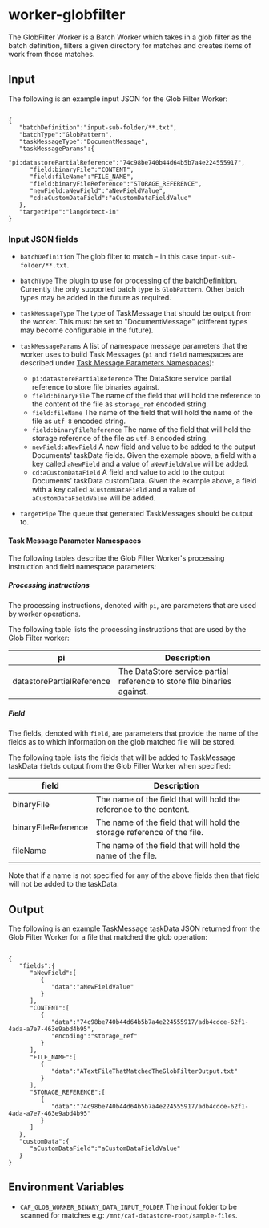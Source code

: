 # worker-globfilter

The GlobFilter Worker is a Batch Worker which takes in a glob filter as the batch definition, filters a given directory for matches and creates items of work from those matches.

## Input

The following is an example input JSON for the Glob Filter Worker:

<pre><code>
{
   "batchDefinition":"input-sub-folder/**.txt",
   "batchType":"GlobPattern",
   "taskMessageType":"DocumentMessage",
   "taskMessageParams":{
      "pi:datastorePartialReference":"74c98be740b44d64b5b7a4e224555917",
      "field:binaryFile":"CONTENT",
      "field:fileName":"FILE_NAME",
      "field:binaryFileReference":"STORAGE_REFERENCE",
      "newField:aNewField":"aNewFieldValue",
      "cd:aCustomDataField":"aCustomDataFieldValue"
   },
   "targetPipe":"langdetect-in"
}
</code></pre>

### Input JSON fields

- `batchDefinition` The glob filter to match - in this case `input-sub-folder/**.txt`.

- `batchType` The plugin to use for processing of the batchDefinition. Currently the only supported batch type is `GlobPattern`. Other batch types may be added in the future as required.

- `taskMessageType` The type of TaskMessage that should be output from the worker. This must be set to "DocumentMessage" (different types may become configurable in the future).

- `taskMessageParams` A list of namespace message parameters that the worker uses to build Task Messages (`pi` and `field` namespaces are described under [Task Message Parameters Namespaces](#Task-Message-Parameters-Namespaces)):
    - `pi:datastorePartialReference` The DataStore service partial reference to store file binaries against. 
    - `field:binaryFile` The name of the field that will hold the reference to the content of the file as `storage_ref` encoded string.
    - `field:fileName` The name of the field that will hold the name of the file as `utf-8` encoded string.
    - `field:binaryFileReference` The name of the field that will hold the storage reference of the file as `utf-8` encoded string.
    - `newField:aNewField` A new field and value to be added to the output Documents' taskData fields. Given the example above, a field with a key called `aNewField` and a value of `aNewFieldValue` will be added.
    - `cd:aCustomDataField` A field and value to add to the output Documents' taskData customData. Given the example above, a field with a key called `aCustomDataField` and a value of `aCustomDataFieldValue` will be added.

- `targetPipe` The queue that generated TaskMessages should be output to.

#### Task Message Parameter Namespaces

The following tables describe the Glob Filter Worker's processing instruction and field namespace parameters:

##### Processing instructions

The processing instructions, denoted with `pi`, are parameters that are used by worker operations.

The following table lists the processing instructions that are used by the Glob Filter worker:

| pi                        | Description                                                             |
|---------------------------|-------------------------------------------------------------------------|
| datastorePartialReference | The DataStore service partial reference to store file binaries against. |

##### Field

The fields, denoted with `field`, are parameters that provide the name of the fields as to which information on the glob matched file will be stored.

The following table lists the fields that will be added to TaskMessage taskData `fields` output from the Glob Filter Worker when specified:

| field               | Description                                                             |
|---------------------|-------------------------------------------------------------------------|
| binaryFile          | The name of the field that will hold the reference to the content.      |
| binaryFileReference | The name of the field that will hold the storage reference of the file. |
| fileName            | The name of the field that will hold the name of the file.              |

Note that if a name is not specified for any of the above fields then that field will not be added to the taskData.

## Output

The following is an example TaskMessage taskData JSON returned from the Glob Filter Worker for a file that matched the glob operation:

<pre><code>
{
   "fields":{
      "aNewField":[
         {
            "data":"aNewFieldValue"
         }
      ],
      "CONTENT":[
         {
            "data":"74c98be740b44d64b5b7a4e224555917/adb4cdce-62f1-4ada-a7e7-463e9abd4b95",
            "encoding":"storage_ref"
         }
      ],
      "FILE_NAME":[
         {
            "data":"ATextFileThatMatchedTheGlobFilterOutput.txt"
         }
      ],
      "STORAGE_REFERENCE":[
         {
            "data":"74c98be740b44d64b5b7a4e224555917/adb4cdce-62f1-4ada-a7e7-463e9abd4b95"
         }
      ]
   },
   "customData":{
      "aCustomDataField":"aCustomDataFieldValue"
   }
}
</code></pre>

## Environment Variables

- `CAF_GLOB_WORKER_BINARY_DATA_INPUT_FOLDER` The input folder to be scanned for matches e.g: `/mnt/caf-datastore-root/sample-files`.